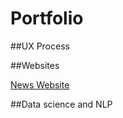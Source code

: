 # Portfolio

##UX Process

##Websites

[News Website](https://matsunagateitoku.github.io/news/)


##Data science and NLP
